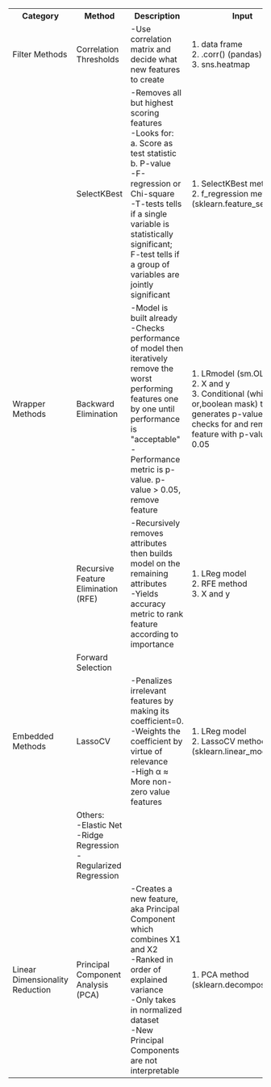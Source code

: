 <table class="tg">
  <tr>
    <th class="tg-xrp7">Category</th>
    <th class="tg-xrp7">Method</th>
    <th class="tg-xrp7">Description</th>
    <th class="tg-xrp7">Input</th>
    <th class="tg-xrp7">Return</th>
  </tr>
  <tr>
    <td class="tg-hvas">Filter Methods</td>
    <td class="tg-hvas">Correlation Thresholds</td>
    <td class="tg-hvas">-Use correlation matrix and decide what new features to create</td>
    <td class="tg-hvas">1. data frame<br>2. .corr() (pandas)<br>3. sns.heatmap</td>
    <td class="tg-hvas">1. Heatmap with annotated R</td>
  </tr>
  <tr>
    <td class="tg-hvas"></td>
    <td class="tg-hvas">SelectKBest</td>
    <td class="tg-hvas">-Removes all but highest scoring features<br>-Looks for:<br>a. Score as test statistic<br>b. P-value<br>-F-regression or Chi-square<br>-T-tests tells if a single variable is statistically significant; F-test tells if a group of<br>variables are jointly significant</td>
    <td class="tg-hvas">1. SelectKBest method<br>2. f_regression method (sklearn.feature_selection)<br></td>
    <td class="tg-hvas">1. Selected features that are significant</td>
  </tr>
  <tr>
    <td class="tg-hvas">Wrapper Methods</td>
    <td class="tg-hvas">Backward Elimination</td>
    <td class="tg-hvas">-Model is built already<br>-Checks performance of model then iteratively remove the worst performing features one by one until<br>performance is "acceptable"<br>-Performance metric is p-value. p-value &gt; 0.05, remove feature</td>
    <td class="tg-hvas">1. LRmodel (sm.OLS)<br>2. X and y<br>3. Conditional (while loop or,boolean mask) that generates p-value and checks for and removes feature with p-value &gt; 0.05</td>
    <td class="tg-hvas">1. Resulting feature/s from condition (usually, column name)</td>
  </tr>
  <tr>
    <td class="tg-hvas"></td>
    <td class="tg-hvas">Recursive Feature Elimination (RFE)</td>
    <td class="tg-hvas">-Recursively removes attributes then builds model on the remaining attributes<br>-Yields accuracy metric to rank feature according to importance</td>
    <td class="tg-hvas">1. LReg model<br>2. RFE method<br>3. X and y</td>
    <td class="tg-hvas">1. rfe.ranking_ (ranking of variables based on importance level, 1=important)<br>2. rfe.support_(support of variables (True/False, keep or discard)</td>
  </tr>
  <tr>
    <td class="tg-hvas"></td>
    <td class="tg-hvas">Forward Selection</td>
    <td class="tg-hvas"></td>
    <td class="tg-hvas"></td>
    <td class="tg-hvas"></td>
  </tr>
  <tr>
    <td class="tg-hvas">Embedded Methods</td>
    <td class="tg-hvas">LassoCV</td>
    <td class="tg-hvas">-Penalizes irrelevant features by making its coefficient=0.<br>-Weights the coefficient by virtue of relevance<br>-High α ≈ More non-zero value features</td>
    <td class="tg-hvas">1. LReg model<br>2. LassoCV method (sklearn.linear_model)</td>
    <td class="tg-hvas">1. alpha_<br>2. coef_</td>
  </tr>
  <tr>
    <td class="tg-hvas"></td>
    <td class="tg-hvas">Others:<br>-Elastic Net<br>-Ridge Regression<br>-Regularized Regression</td>
    <td class="tg-hvas"></td>
    <td class="tg-hvas"></td>
    <td class="tg-hvas"></td>
  </tr>
  <tr>
    <td class="tg-hvas">Linear Dimensionality Reduction</td>
    <td class="tg-hvas">Principal Component Analysis (PCA)</td>
    <td class="tg-hvas">-Creates a new feature, aka Principal Component which combines X1 and X2<br>-Ranked in order of explained variance<br>-Only takes in normalized dataset<br>-New Principal Components are not interpretable</td>
    <td class="tg-hvas">1. PCA method (sklearn.decomposition)</td>
    <td class="tg-hvas">1. n_components_<br>2. pca_explained_variance_ratio_</td>
  </tr>
</table>
